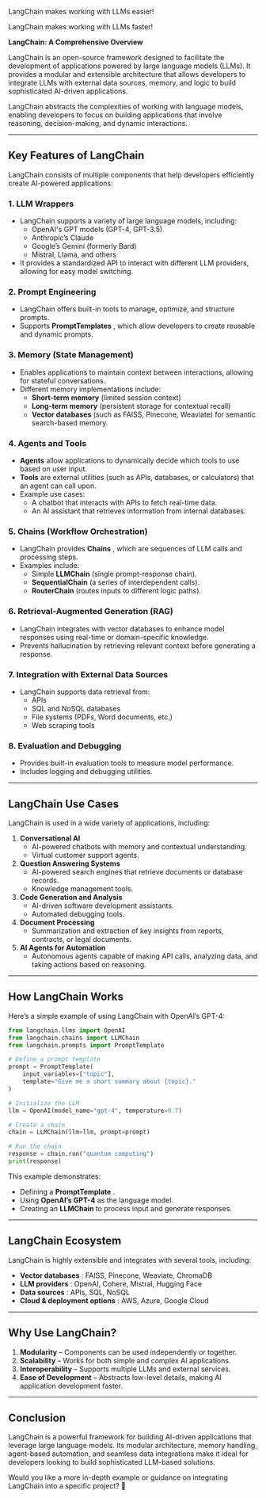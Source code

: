 LangChain makes working with LLMs easier!

LangChain makes working with LLMs faster!

**LangChain: A Comprehensive Overview**

LangChain is an open-source framework designed to facilitate the development of applications powered by large language models (LLMs). It provides a modular and extensible architecture that allows developers to integrate LLMs with external data sources, memory, and logic to build sophisticated AI-driven applications.

LangChain abstracts the complexities of working with language models, enabling developers to focus on building applications that involve reasoning, decision-making, and dynamic interactions.

---

## **Key Features of LangChain**

LangChain consists of multiple components that help developers efficiently create AI-powered applications:

### 1. **LLM Wrappers**

* LangChain supports a variety of large language models, including:
  * OpenAI's GPT models (GPT-4, GPT-3.5)
  * Anthropic’s Claude
  * Google’s Gemini (formerly Bard)
  * Mistral, Llama, and others
* It provides a standardized API to interact with different LLM providers, allowing for easy model switching.

### 2. **Prompt Engineering**

* LangChain offers built-in tools to manage, optimize, and structure prompts.
* Supports  **PromptTemplates** , which allow developers to create reusable and dynamic prompts.

### 3. **Memory (State Management)**

* Enables applications to maintain context between interactions, allowing for stateful conversations.
* Different memory implementations include:
  * **Short-term memory** (limited session context)
  * **Long-term memory** (persistent storage for contextual recall)
  * **Vector databases** (such as FAISS, Pinecone, Weaviate) for semantic search-based memory.

### 4. **Agents and Tools**

* **Agents** allow applications to dynamically decide which tools to use based on user input.
* **Tools** are external utilities (such as APIs, databases, or calculators) that an agent can call upon.
* Example use cases:
  * A chatbot that interacts with APIs to fetch real-time data.
  * An AI assistant that retrieves information from internal databases.

### 5. **Chains (Workflow Orchestration)**

* LangChain provides  **Chains** , which are sequences of LLM calls and processing steps.
* Examples include:
  * Simple **LLMChain** (single prompt-response chain).
  * **SequentialChain** (a series of interdependent calls).
  * **RouterChain** (routes inputs to different logic paths).

### 6. **Retrieval-Augmented Generation (RAG)**

* LangChain integrates with vector databases to enhance model responses using real-time or domain-specific knowledge.
* Prevents hallucination by retrieving relevant context before generating a response.

### 7. **Integration with External Data Sources**

* LangChain supports data retrieval from:
  * APIs
  * SQL and NoSQL databases
  * File systems (PDFs, Word documents, etc.)
  * Web scraping tools

### 8. **Evaluation and Debugging**

* Provides built-in evaluation tools to measure model performance.
* Includes logging and debugging utilities.

---

## **LangChain Use Cases**

LangChain is used in a wide variety of applications, including:

1. **Conversational AI**
   * AI-powered chatbots with memory and contextual understanding.
   * Virtual customer support agents.
2. **Question Answering Systems**
   * AI-powered search engines that retrieve documents or database records.
   * Knowledge management tools.
3. **Code Generation and Analysis**
   * AI-driven software development assistants.
   * Automated debugging tools.
4. **Document Processing**
   * Summarization and extraction of key insights from reports, contracts, or legal documents.
5. **AI Agents for Automation**
   * Autonomous agents capable of making API calls, analyzing data, and taking actions based on reasoning.

---

## **How LangChain Works**

Here’s a simple example of using LangChain with OpenAI’s GPT-4:

```python
from langchain.llms import OpenAI
from langchain.chains import LLMChain
from langchain.prompts import PromptTemplate

# Define a prompt template
prompt = PromptTemplate(
    input_variables=["topic"],
    template="Give me a short summary about {topic}."
)

# Initialize the LLM
llm = OpenAI(model_name="gpt-4", temperature=0.7)

# Create a chain
chain = LLMChain(llm=llm, prompt=prompt)

# Run the chain
response = chain.run("quantum computing")
print(response)
```

This example demonstrates:

* Defining a  **PromptTemplate** .
* Using **OpenAI’s GPT-4** as the language model.
* Creating an **LLMChain** to process input and generate responses.

---

## **LangChain Ecosystem**

LangChain is highly extensible and integrates with several tools, including:

* **Vector databases** : FAISS, Pinecone, Weaviate, ChromaDB
* **LLM providers** : OpenAI, Cohere, Mistral, Hugging Face
* **Data sources** : APIs, SQL, NoSQL
* **Cloud & deployment options** : AWS, Azure, Google Cloud

---

## **Why Use LangChain?**

1. **Modularity** – Components can be used independently or together.
2. **Scalability** – Works for both simple and complex AI applications.
3. **Interoperability** – Supports multiple LLMs and external services.
4. **Ease of Development** – Abstracts low-level details, making AI application development faster.

---

## **Conclusion**

LangChain is a powerful framework for building AI-driven applications that leverage large language models. Its modular architecture, memory handling, agent-based automation, and seamless data integrations make it ideal for developers looking to build sophisticated LLM-based solutions.

Would you like a more in-depth example or guidance on integrating LangChain into a specific project? 🚀
